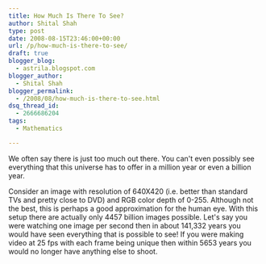 ```yaml
---
title: How Much Is There To See?
author: Shital Shah
type: post
date: 2008-08-15T23:46:00+00:00
url: /p/how-much-is-there-to-see/
draft: true
blogger_blog:
  - astrila.blogspot.com
blogger_author:
  - Shital Shah
blogger_permalink:
  - /2008/08/how-much-is-there-to-see.html
dsq_thread_id:
  - 2666686204
tags:
  - Mathematics

---
```

We often say there is just too much out there. You can't even possibly see everything that this universe has to offer in a million year or even a billion year.

Consider an image with resolution of 640X420 (i.e. better than standard TVs and pretty close to DVD) and RGB color depth of 0-255. Although not the best, this is perhaps a good approximation for the human eye. With this setup there are actually only 4457 billion images possible. Let's say you were watching one image per second then in about 141,332 years you would have seen everything that is possible to see! If you were making video at 25 fps with each frame being unique then within 5653 years you would no longer have anything else to shoot.
